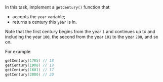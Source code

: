 In this task, implement a `getCentury()` function that:

- accepts the `year` variable;
- returns a century this `year` is in.

Note that the first century begins from the year `1` and continues up to and including the year `100`, the second from the year `101` to the year `200`, and so on.

For example:

```kotlin
getCentury(1705) // 18
getCentury(1900) // 19
getCentury(1601) // 17
getCentury(2000) // 20
```

